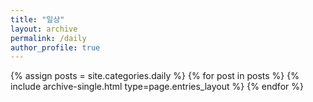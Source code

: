 ```yaml
---
title: "일상"
layout: archive
permalink: /daily
author_profile: true
---
```


{% assign posts = site.categories.daily %}
{% for post in posts %} {% include archive-single.html type=page.entries_layout %} {% endfor %}
